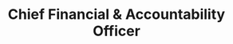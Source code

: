 ---
name: Stephanie Cherok
draft: false
title: Chief Financial & Accountability Officer
quote:
details:
image: /uploads/stephanie-cherok.jpg
display_number: 2
lang: en
_comments:
  image: file should be ~600px wide
  lang: '''en'' for english, ''de'' for german (lowercase)'
  draft: drafts are saved but not published
---